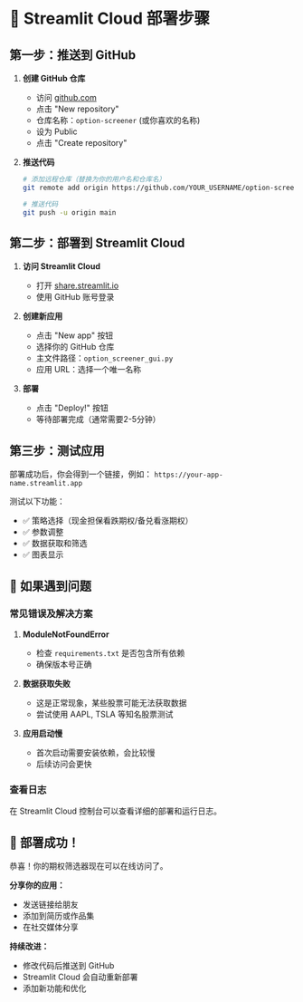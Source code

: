 # 🚀 Streamlit Cloud 部署步骤

## 第一步：推送到 GitHub

1. **创建 GitHub 仓库**
   - 访问 [github.com](https://github.com)
   - 点击 "New repository"
   - 仓库名称：`option-screener` (或你喜欢的名称)
   - 设为 Public
   - 点击 "Create repository"

2. **推送代码**
   ```bash
   # 添加远程仓库（替换为你的用户名和仓库名）
   git remote add origin https://github.com/YOUR_USERNAME/option-screener.git
   
   # 推送代码
   git push -u origin main
   ```

## 第二步：部署到 Streamlit Cloud

1. **访问 Streamlit Cloud**
   - 打开 [share.streamlit.io](https://share.streamlit.io)
   - 使用 GitHub 账号登录

2. **创建新应用**
   - 点击 "New app" 按钮
   - 选择你的 GitHub 仓库
   - 主文件路径：`option_screener_gui.py`
   - 应用 URL：选择一个唯一名称

3. **部署**
   - 点击 "Deploy!" 按钮
   - 等待部署完成（通常需要2-5分钟）

## 第三步：测试应用

部署成功后，你会得到一个链接，例如：
`https://your-app-name.streamlit.app`

测试以下功能：
- ✅ 策略选择（现金担保看跌期权/备兑看涨期权）
- ✅ 参数调整
- ✅ 数据获取和筛选
- ✅ 图表显示

## 🔧 如果遇到问题

### 常见错误及解决方案

1. **ModuleNotFoundError**
   - 检查 `requirements.txt` 是否包含所有依赖
   - 确保版本号正确

2. **数据获取失败**
   - 这是正常现象，某些股票可能无法获取数据
   - 尝试使用 AAPL, TSLA 等知名股票测试

3. **应用启动慢**
   - 首次启动需要安装依赖，会比较慢
   - 后续访问会更快

### 查看日志
在 Streamlit Cloud 控制台可以查看详细的部署和运行日志。

## 🎉 部署成功！

恭喜！你的期权筛选器现在可以在线访问了。

**分享你的应用：**
- 发送链接给朋友
- 添加到简历或作品集
- 在社交媒体分享

**持续改进：**
- 修改代码后推送到 GitHub
- Streamlit Cloud 会自动重新部署
- 添加新功能和优化
